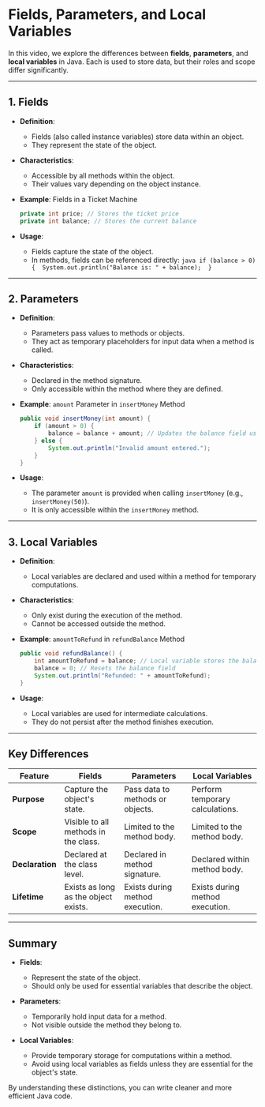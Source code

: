 # Fields, Parameters, and Local Variables

In this video, we explore the differences between **fields**, **parameters**, and **local variables** in Java. Each is used to store data, but their roles and scope differ significantly.

---

## 1. Fields

- **Definition**:
  - Fields (also called instance variables) store data within an object.
  - They represent the state of the object.

- **Characteristics**:
  - Accessible by all methods within the object.
  - Their values vary depending on the object instance.

- **Example**: Fields in a Ticket Machine
    ```java
    private int price; // Stores the ticket price 
    private int balance; // Stores the current balance
    ```

- **Usage**:
  - Fields capture the state of the object.
  - In methods, fields can be referenced directly:
        ```java
        if (balance > 0) { 
            System.out.println("Balance is: " + balance); 
        }
        ```

---

## 2. Parameters

- **Definition**:
  - Parameters pass values to methods or objects.
  - They act as temporary placeholders for input data when a method is called.

- **Characteristics**:
  - Declared in the method signature.
  - Only accessible within the method where they are defined.

- **Example**: `amount` Parameter in `insertMoney` Method
    ```java
    public void insertMoney(int amount) { 
        if (amount > 0) { 
            balance = balance + amount; // Updates the balance field using the parameter 
        } else { 
            System.out.println("Invalid amount entered."); 
        } 
    }
    ```

- **Usage**:
  - The parameter `amount` is provided when calling `insertMoney` (e.g., `insertMoney(50)`).
  - It is only accessible within the `insertMoney` method.

---

## 3. Local Variables

- **Definition**:
  - Local variables are declared and used within a method for temporary computations.

- **Characteristics**:
  - Only exist during the execution of the method.
  - Cannot be accessed outside the method.

- **Example**: `amountToRefund` in `refundBalance` Method
    ```java
    public void refundBalance() { 
        int amountToRefund = balance; // Local variable stores the balance temporarily 
        balance = 0; // Resets the balance field 
        System.out.println("Refunded: " + amountToRefund); 
    }
    ```
 
- **Usage**:
  - Local variables are used for intermediate calculations.
  - They do not persist after the method finishes execution.

---

## Key Differences

| **Feature**        | **Fields**                          | **Parameters**                  | **Local Variables**            |
|---------------------|-------------------------------------|----------------------------------|---------------------------------|
| **Purpose**         | Capture the object's state.         | Pass data to methods or objects. | Perform temporary calculations. |
| **Scope**           | Visible to all methods in the class.| Limited to the method body.      | Limited to the method body.     |
| **Declaration**     | Declared at the class level.        | Declared in method signature.    | Declared within method body.    |
| **Lifetime**        | Exists as long as the object exists.| Exists during method execution.  | Exists during method execution. |

---

## Summary

- **Fields**:
  - Represent the state of the object.
  - Should only be used for essential variables that describe the object.

- **Parameters**:
  - Temporarily hold input data for a method.
  - Not visible outside the method they belong to.

- **Local Variables**:
  - Provide temporary storage for computations within a method.
  - Avoid using local variables as fields unless they are essential for the object's state.

By understanding these distinctions, you can write cleaner and more efficient Java code.
   